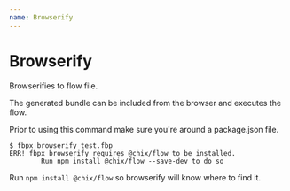 ```yaml
---
name: Browserify
---
```


# Browserify

Browserifies to flow file.

The generated bundle can be included from the browser and executes the flow.


Prior to using this command make sure you're around a package.json file.

```
$ fbpx browserify test.fbp
ERR! fbpx browserify requires @chix/flow to be installed.
        Run npm install @chix/flow --save-dev to do so
```

Run `npm install @chix/flow` so browserify will know where to find it.

